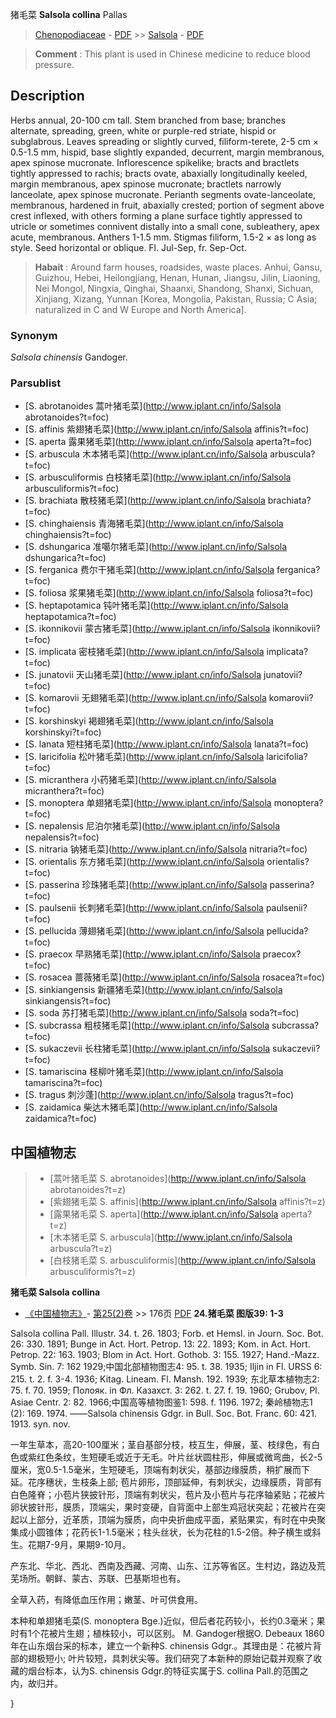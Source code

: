猪毛菜 **Salsola collina** Pallas

> [Chenopodiaceae](http://www.iplant.cn/info/Chenopodiaceae?t=foc) - [PDF](http://www.iplant.cn/foc/pdf/Chenopodiaceae.pdf) >> [Salsola](http://www.iplant.cn/info/Salsola?t=foc) - [PDF](http://www.iplant.cn/foc/pdf/Salsola.pdf)

> **Comment** : 
> This plant is used in Chinese medicine to reduce blood pressure.

## Description

Herbs annual, 20-100 cm tall. Stem branched from base; branches alternate, spreading, green, white or purple-red striate, hispid or subglabrous. Leaves spreading or slightly curved, filiform-terete, 2-5 cm × 0.5-1.5 mm, hispid, base slightly expanded, decurrent, margin membranous, apex spinose mucronate. Inflorescence spikelike; bracts and bractlets tightly appressed to rachis; bracts ovate, abaxially longitudinally keeled, margin membranous, apex spinose mucronate; bractlets narrowly lanceolate, apex spinose mucronate. Perianth segments ovate-lanceolate, membranous, hardened in fruit, abaxially crested; portion of segment above crest inflexed, with others forming a plane surface tightly appressed to utricle or sometimes connivent distally into a small cone, subleathery, apex acute, membranous. Anthers 1-1.5 mm. Stigmas filiform, 1.5-2 × as long as style. Seed horizontal or oblique. Fl. Jul-Sep, fr. Sep-Oct.


> **Habait** : 
> Around farm houses, roadsides, waste places. Anhui, Gansu, Guizhou, Hebei, Heilongjiang, Henan, Hunan, Jiangsu, Jilin, Liaoning, Nei Mongol, Ningxia, Qinghai, Shaanxi, Shandong, Shanxi, Sichuan, Xinjiang, Xizang, Yunnan [Korea, Mongolia, Pakistan, Russia; C Asia; naturalized in C and W Europe and North America].

### Synonym
*Salsola* *chinensis* Gandoger.


### Parsublist

* [S.  abrotanoides  蒿叶猪毛菜](http://www.iplant.cn/info/Salsola abrotanoides?t=foc)
* [S.  affinis  紫翅猪毛菜](http://www.iplant.cn/info/Salsola affinis?t=foc)
* [S.  aperta  露果猪毛菜](http://www.iplant.cn/info/Salsola aperta?t=foc)
* [S.  arbuscula  木本猪毛菜](http://www.iplant.cn/info/Salsola arbuscula?t=foc)
* [S.  arbusculiformis  白枝猪毛菜](http://www.iplant.cn/info/Salsola arbusculiformis?t=foc)
* [S.  brachiata  散枝猪毛菜](http://www.iplant.cn/info/Salsola brachiata?t=foc)
* [S.  chinghaiensis  青海猪毛菜](http://www.iplant.cn/info/Salsola chinghaiensis?t=foc)
* [S.  dshungarica  准噶尔猪毛菜](http://www.iplant.cn/info/Salsola dshungarica?t=foc)
* [S.  ferganica  费尔干猪毛菜](http://www.iplant.cn/info/Salsola ferganica?t=foc)
* [S.  foliosa  浆果猪毛菜](http://www.iplant.cn/info/Salsola foliosa?t=foc)
* [S.  heptapotamica  钝叶猪毛菜](http://www.iplant.cn/info/Salsola heptapotamica?t=foc)
* [S.  ikonnikovii  蒙古猪毛菜](http://www.iplant.cn/info/Salsola ikonnikovii?t=foc)
* [S.  implicata  密枝猪毛菜](http://www.iplant.cn/info/Salsola implicata?t=foc)
* [S.  junatovii  天山猪毛菜](http://www.iplant.cn/info/Salsola junatovii?t=foc)
* [S.  komarovii  无翅猪毛菜](http://www.iplant.cn/info/Salsola komarovii?t=foc)
* [S.  korshinskyi  褐翅猪毛菜](http://www.iplant.cn/info/Salsola korshinskyi?t=foc)
* [S.  lanata  短柱猪毛菜](http://www.iplant.cn/info/Salsola lanata?t=foc)
* [S.  laricifolia  松叶猪毛菜](http://www.iplant.cn/info/Salsola laricifolia?t=foc)
* [S.  micranthera  小药猪毛菜](http://www.iplant.cn/info/Salsola micranthera?t=foc)
* [S.  monoptera  单翅猪毛菜](http://www.iplant.cn/info/Salsola monoptera?t=foc)
* [S.  nepalensis  尼泊尔猪毛菜](http://www.iplant.cn/info/Salsola nepalensis?t=foc)
* [S.  nitraria  钠猪毛菜](http://www.iplant.cn/info/Salsola nitraria?t=foc)
* [S.  orientalis  东方猪毛菜](http://www.iplant.cn/info/Salsola orientalis?t=foc)
* [S.  passerina  珍珠猪毛菜](http://www.iplant.cn/info/Salsola passerina?t=foc)
* [S.  paulsenii  长刺猪毛菜](http://www.iplant.cn/info/Salsola paulsenii?t=foc)
* [S.  pellucida  薄翅猪毛菜](http://www.iplant.cn/info/Salsola pellucida?t=foc)
* [S.  praecox  早熟猪毛菜](http://www.iplant.cn/info/Salsola praecox?t=foc)
* [S.  rosacea  蔷薇猪毛菜](http://www.iplant.cn/info/Salsola rosacea?t=foc)
* [S.  sinkiangensis  新疆猪毛菜](http://www.iplant.cn/info/Salsola sinkiangensis?t=foc)
* [S.  soda  苏打猪毛菜](http://www.iplant.cn/info/Salsola soda?t=foc)
* [S.  subcrassa  粗枝猪毛菜](http://www.iplant.cn/info/Salsola subcrassa?t=foc)
* [S.  sukaczevii  长柱猪毛菜](http://www.iplant.cn/info/Salsola sukaczevii?t=foc)
* [S.  tamariscina  柽柳叶猪毛菜](http://www.iplant.cn/info/Salsola tamariscina?t=foc)
* [S.  tragus  刺沙蓬](http://www.iplant.cn/info/Salsola tragus?t=foc)
* [S.  zaidamica  柴达木猪毛菜](http://www.iplant.cn/info/Salsola zaidamica?t=foc)


## 中国植物志

> * [蒿叶猪毛菜  S.  abrotanoides](http://www.iplant.cn/info/Salsola abrotanoides?t=z)
> * [紫翅猪毛菜  S.  affinis](http://www.iplant.cn/info/Salsola affinis?t=z)
> * [露果猪毛菜  S.  aperta](http://www.iplant.cn/info/Salsola aperta?t=z)
> * [木本猪毛菜  S.  arbuscula](http://www.iplant.cn/info/Salsola arbuscula?t=z)
> * [白枝猪毛菜  S.  arbusculiformis](http://www.iplant.cn/info/Salsola arbusculiformis?t=z)

**猪毛菜 Salsola collina**

* [《中国植物志》](http://www.iplant.cn/frps)- [第25(2)卷](http://www.iplant.cn/frps/vol/25(2)) >> 176页 [PDF](http://www.iplant.cn/frps/pdf/25(2)/176a.pdf)
**24.猪毛菜 图版39: 1-3**

Salsola collina Pall. Illustr. 34. t. 26. 1803; Forb. et Hemsl. in Journ. Soc. Bot. 26: 330. 1891; Bunge in Act. Hort. Petrop. 13: 22. 1893; Kom. in Act. Hort. Petrop. 22: 163. 1903; Blom in Act. Hort. Gothob. 3: 155. 1927; Hand.-Mazz. Symb. Sin. 7: 162 1929;中国北部植物图志4: 95. t. 38. 1935; Iljin in Fl. URSS 6: 215. t. 2. f. 3-4. 1936; Kitag. Lineam. Fl. Mansh. 192. 1939; 东北草本植物志2: 75. f. 70. 1959; Полояк. in Фл. Казахст. 3: 262. t. 27. f. 19. 1960; Grubov, Pl. Asiae Centr. 2: 82. 1966;中国高等植物图鉴1: 598. f. 1196. 1972; 秦岭植物志1 (2): 169. 1974. ——Salsola chinensis Gdgr. in Bull. Soc. Bot. Franc. 60: 421. 1913. syn. nov.

一年生草本，高20-100厘米；茎自基部分枝，枝互生，伸展，茎、枝绿色，有白色或紫红色条纹，生短硬毛或近于无毛。叶片丝状圆柱形，伸展或微弯曲，长2-5厘米，宽0.5-1.5毫米，生短硬毛，顶端有刺状尖，基部边缘膜质，稍扩展而下延。花序穗状，生枝条上部; 苞片卵形，顶部延伸，有刺状尖，边缘膜质，背部有白色隆脊；小苞片狭披针形，顶端有刺状尖，苞片及小苞片与花序轴紧贴；花被片卵状披针形，膜质，顶端尖，果时变硬，自背面中上部生鸡冠状突起；花被片在突起以上部分，近革质，顶端为膜质，向中央折曲成平面，紧贴果实，有时在中央聚集成小圆锥体；花药长1-1.5毫米；柱头丝状，长为花柱的1.5-2倍。种子横生或斜生。花期7-9月，果期9-10月。

产东北、华北、西北、西南及西藏、河南、山东、江苏等省区。生村边，路边及荒芜场所。朝鲜、蒙古、苏联、巴基斯坦也有。

全草入药，有降低血压作用；嫩茎、叶可供食用。

本种和单翅猪毛菜(S. monoptera Bge.)近似，但后者花药较小，长约0.3毫米；果时有1个花被片生翅；植株较小，可以区别。 M. Gandoger根据O. Debeaux 1860年在山东烟台采的标本，建立一个新种S. chinensis Gdgr.。其理由是：花被片背部的翅极短小; 叶片较短，具刺状尖等。我们研究了本新种的原始记载并观察了收藏的烟台标本，认为S. chinensis Gdgr.的特征实属于S. collina Pall.的范围之内，故归并。

}